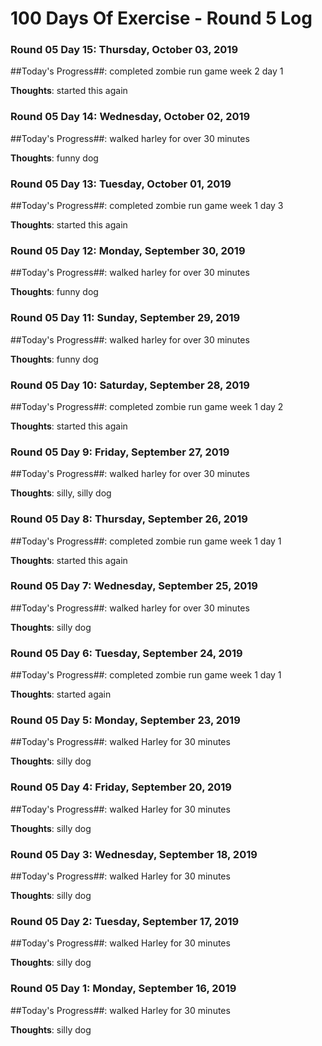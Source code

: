 # 100 Days Of Exercise - Round 5 Log

### Round 05 Day 15: Thursday, October 03, 2019

##Today's Progress##:  completed zombie run game week 2 day 1

**Thoughts**:  started this again

### Round 05 Day 14: Wednesday, October 02, 2019

##Today's Progress##:  walked harley for over 30 minutes

**Thoughts**:  funny dog

### Round 05 Day 13: Tuesday, October 01, 2019

##Today's Progress##:  completed zombie run game week 1 day 3

**Thoughts**:  started this again

### Round 05 Day 12: Monday, September 30, 2019

##Today's Progress##:  walked harley for over 30 minutes

**Thoughts**:  funny dog

### Round 05 Day 11: Sunday, September 29, 2019

##Today's Progress##:  walked harley for over 30 minutes

**Thoughts**:  funny dog

### Round 05 Day 10: Saturday, September 28, 2019

##Today's Progress##:  completed zombie run game week 1 day 2

**Thoughts**:  started this again

### Round 05 Day 9: Friday, September 27, 2019

##Today's Progress##:  walked harley for over 30 minutes

**Thoughts**:  silly, silly dog

### Round 05 Day 8: Thursday, September 26, 2019

##Today's Progress##:  completed zombie run game week 1 day 1

**Thoughts**:  started this again

### Round 05 Day 7: Wednesday, September 25, 2019

##Today's Progress##:  walked harley for over 30 minutes

**Thoughts**:  silly dog

### Round 05 Day 6: Tuesday, September 24, 2019

##Today's Progress##:  completed zombie run game week 1 day 1

**Thoughts**:  started again

### Round 05 Day 5: Monday, September 23, 2019

##Today's Progress##:  walked Harley for 30 minutes

**Thoughts**:  silly dog

### Round 05 Day 4: Friday, September 20, 2019

##Today's Progress##:  walked Harley for 30 minutes

**Thoughts**:  silly dog

### Round 05 Day 3: Wednesday, September 18, 2019

##Today's Progress##:  walked Harley for 30 minutes

**Thoughts**:  silly dog

### Round 05 Day 2: Tuesday, September 17, 2019

##Today's Progress##:  walked Harley for 30 minutes

**Thoughts**:  silly dog

### Round 05 Day 1: Monday, September 16, 2019

##Today's Progress##:  walked Harley for 30 minutes

**Thoughts**:  silly dog

